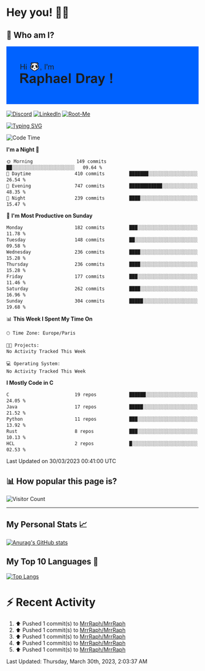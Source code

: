 # **Hey you! 👋🏼**

## **🔎 Who am I?**

<img src="https://github.com/MrrRaph/MrrRaph/blob/master/header.png?raw=true">

[![Discord](https://img.shields.io/badge/Discord-7289DA?style=for-the-badge&logo=discord&logoColor=white
)](https://discordapp.com/users/MrRaph#4214/)
[![LinkedIn](https://img.shields.io/badge/LinkedIn-0077B5?style=for-the-badge&logo=linkedin&logoColor=white)](https://www.linkedin.com/in/raphaeldray/)
[![Root-Me](https://img.shields.io/badge/dynamic/json?color=yellowgreen&label=Root-me%20Score&query=score&style=for-the-badge&url=https://raw.githubusercontent.com/MrrRaph/MrrRaph/master/root-me-stats.json&logoColor=white)](https://www.root-me.org/PandHacker)


[![Typing SVG](https://readme-typing-svg.herokuapp.com?font=glory&size=23&multiline=true&height=65&lines=CyberSecurity+Engineer+%F0%9F%92%BB;Freelance+Fullstack+Developer)](https://git.io/typing-svg)

<!--START_SECTION:waka-->
![Code Time](http://img.shields.io/badge/Code%20Time-0%20secs-blue)

**I'm a Night 🦉** 

```text
🌞 Morning                149 commits         ██░░░░░░░░░░░░░░░░░░░░░░░   09.64 % 
🌆 Daytime                410 commits         ███████░░░░░░░░░░░░░░░░░░   26.54 % 
🌃 Evening                747 commits         ████████████░░░░░░░░░░░░░   48.35 % 
🌙 Night                  239 commits         ████░░░░░░░░░░░░░░░░░░░░░   15.47 % 
```
📅 **I'm Most Productive on Sunday** 

```text
Monday                   182 commits         ███░░░░░░░░░░░░░░░░░░░░░░   11.78 % 
Tuesday                  148 commits         ██░░░░░░░░░░░░░░░░░░░░░░░   09.58 % 
Wednesday                236 commits         ████░░░░░░░░░░░░░░░░░░░░░   15.28 % 
Thursday                 236 commits         ████░░░░░░░░░░░░░░░░░░░░░   15.28 % 
Friday                   177 commits         ███░░░░░░░░░░░░░░░░░░░░░░   11.46 % 
Saturday                 262 commits         ████░░░░░░░░░░░░░░░░░░░░░   16.96 % 
Sunday                   304 commits         █████░░░░░░░░░░░░░░░░░░░░   19.68 % 
```


📊 **This Week I Spent My Time On** 

```text
🕑︎ Time Zone: Europe/Paris

🐱‍💻 Projects: 
No Activity Tracked This Week

💻 Operating System: 
No Activity Tracked This Week
```

**I Mostly Code in C** 

```text
C                        19 repos            ██████░░░░░░░░░░░░░░░░░░░   24.05 % 
Java                     17 repos            █████░░░░░░░░░░░░░░░░░░░░   21.52 % 
Python                   11 repos            ███░░░░░░░░░░░░░░░░░░░░░░   13.92 % 
Rust                     8 repos             ███░░░░░░░░░░░░░░░░░░░░░░   10.13 % 
HCL                      2 repos             █░░░░░░░░░░░░░░░░░░░░░░░░   02.53 % 
```




 Last Updated on 30/03/2023 00:41:00 UTC
<!--END_SECTION:waka-->

## **📊 How popular this page is?**

![Visitor Count](https://profile-counter.glitch.me/MrrRaph/count.svg)

---

## **My Personal Stats 📈**

[![Anurag's GitHub stats](https://github-readme-stats.vercel.app/api?username=mrrraph&count_private=true&show_icons=true&title_color=fff&text_color=fff&bg_color=30,36d1dc,904e95)](https://github.com/anuraghazra/github-readme-stats)

## **My Top 10 Languages 📣**

[![Top Langs](https://github-readme-stats.vercel.app/api/top-langs/?username=mrrraph&langs_count=10&layout=compact&hide=html,css&hide_title=true)](https://github.com/anuraghazra/github-readme-stats)


# **⚡ Recent Activity**

<!--RECENT_ACTIVITY:start-->
1. ⬆️ Pushed 1 commit(s) to [MrrRaph/MrrRaph](https://github.com/MrrRaph/MrrRaph)<br>
2. ⬆️ Pushed 1 commit(s) to [MrrRaph/MrrRaph](https://github.com/MrrRaph/MrrRaph)<br>
3. ⬆️ Pushed 1 commit(s) to [MrrRaph/MrrRaph](https://github.com/MrrRaph/MrrRaph)<br>
4. ⬆️ Pushed 1 commit(s) to [MrrRaph/MrrRaph](https://github.com/MrrRaph/MrrRaph)<br>
5. ⬆️ Pushed 1 commit(s) to [MrrRaph/MrrRaph](https://github.com/MrrRaph/MrrRaph)<br>
<!--RECENT_ACTIVITY:end-->
<!--RECENT_ACTIVITY:last_update-->
Last Updated: Thursday, March 30th, 2023, 2:03:37 AM
<!--RECENT_ACTIVITY:last_update_end-->
